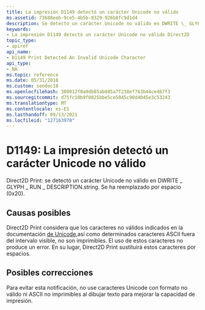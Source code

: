 ```yaml
---
title: La impresión D1149 detectó un carácter Unicode no válido
ms.assetid: 73688eeb-9ce5-4b5b-8329-926b8fc9d1d4
description: Se detectó un carácter Unicode no válido en DWRITE \_ GLYPH \_ RUN \_ DESCRIPTION.string. Se ha reemplazado por espacio (0x20).
keywords:
- La impresión D1149 detectó un carácter Unicode no válido Direct2D
topic_type:
- apiref
api_name:
- D1149 Print Detected An Invalid Unicode Character
api_type:
- NA
ms.topic: reference
ms.date: 05/31/2018
ms.custom: seodec18
ms.openlocfilehash: 300012f0a9db85ab885a7f238ef763b44ce467f3
ms.sourcegitcommit: d75fc10b9f0825bbe5ce5045c90d4045e3c53243
ms.translationtype: MT
ms.contentlocale: es-ES
ms.lasthandoff: 09/13/2021
ms.locfileid: "127163970"
---
```

# <a name="d1149-print-detected-an-invalid-unicode-character"></a>D1149: La impresión detectó un carácter Unicode no válido

Direct2D Print: se detectó un carácter Unicode no válido en DWRITE \_ GLYPH \_ RUN \_ DESCRIPTION.string. Se ha reemplazado por espacio (0x20).






 

## <a name="possible-causes"></a>Causas posibles

Direct2D Print considera que los caracteres no válidos indicados en la documentación [de Unicode,](https://unicode.org/faq/utf_bom.html#utf16-7)así como determinados caracteres ASCII fuera del intervalo visible, no son imprimibles. El uso de estos caracteres no produce un error. En su lugar, Direct2D Print sustituirá estos caracteres por espacios.

## <a name="possible-fixes"></a>Posibles correcciones

Para evitar esta notificación, no use caracteres Unicode con formato no válido ni ASCII no imprimibles al dibujar texto para mejorar la capacidad de impresión.

 

 




